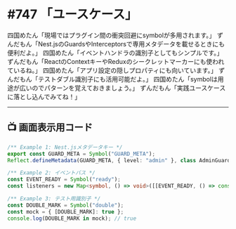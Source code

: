 # #747 「ユースケース」

四国めたん「現場ではプラグイン間の衝突回避にsymbolが多用されます。」
ずんだもん「Nest.jsのGuardsやInterceptorsで専用メタデータを載せるときにも便利だよ。」
四国めたん「イベントハンドラの識別子としてもシンプルです。」
ずんだもん「ReactのContextキーやReduxのシークレットマーカーにも使われているね。」
四国めたん「アプリ設定の隠しプロパティにも向いています。」
ずんだもん「テストダブル識別子にも活用可能だよ。」
四国めたん「symbolは用途が広いのでパターンを覚えておきましょう。」
ずんだもん「実践ユースケースに落とし込んでみてね！」

---

## 📺 画面表示用コード

```typescript
/** Example 1: Nest.jsメタデータキー */
export const GUARD_META = Symbol("GUARD_META");
Reflect.defineMetadata(GUARD_META, { level: "admin" }, class AdminGuard {});

/** Example 2: イベントバス */
const EVENT_READY = Symbol("ready");
const listeners = new Map<symbol, () => void>([[EVENT_READY, () => console.log("Ready!")]]);

/** Example 3: テスト用識別子 */
const DOUBLE_MARK = Symbol("double");
const mock = { [DOUBLE_MARK]: true };
console.log(DOUBLE_MARK in mock); // true
```
